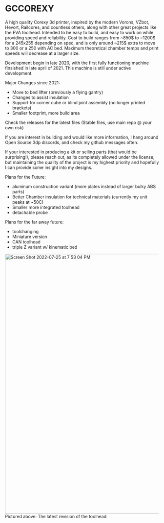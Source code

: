 # GCCOREXY
A high quality Corexy 3d printer, inspired by the modern Vorons, VZbot, Hevort, Railcores, and countless others, along with other great projects like the EVA toolhead. Intended to be easy to build, and easy to work on while providing speed and reliability. Cost to build ranges from ~850$ to ~1200$ for a 245x255 depending on spec, and is only around ~215$ extra to move to 300 or a 250 with AC bed. Maximum theoretical chamber temps and print speeds will decrease at a larger size. 

Development begin in late 2020, with the first fully functioning machine finsished in late april of 2021. This machine is still under active development.

Major Changes since 2021:
- Move to bed lifter (previously a flying gantry) 
- Changes to assist insulation
- Support for corner cube or blind joint assembly (no longer printed brackets)
- Smaller footprint, more build area

Check the releases for the latest files (Stable files, use main repo @ your own risk)

If you are interest in building and would like more information, I hang around Open Source 3dp discords, and check my github messages often. 

If your interested in producing a kit or selling parts (that would be surprising!), please reach out, as its completely allowed under the license, but maintaining the quality of the project is my highest priority and hopefully I can provide some insight into my designs. 

Plans for the Future:
- aluminum construction variant (more plates instead of larger bulky ABS parts)
- Better Chamber insulation for technical materials (currently my unit peaks at ~50C)
- Smaller more integrated toolhead
- detachable probe

Plans for the far away future:
- toolchanging
- Miniature version
- CAN toolhead
- triple Z variant w/ kinematic bed


<img width="849" alt="Screen Shot 2022-07-25 at 7 53 04 PM" src="https://user-images.githubusercontent.com/68663342/180912920-c8686665-697d-4e33-b911-26572222fd64.png">
Pictured above: The latest revision of the toolhead

